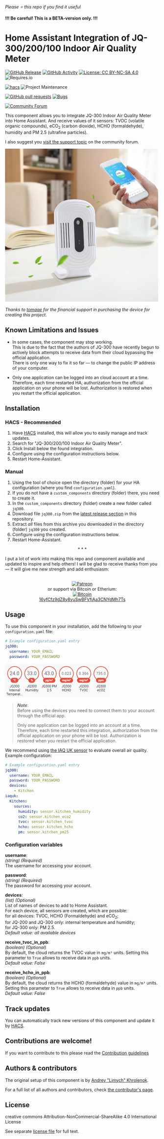 *Please :star: this repo if you find it useful*

**!!! Be careful! This is a BETA-version only. !!!**

# Home Assistant Integration of JQ-300/200/100 Indoor Air Quality Meter

[![GitHub Release](https://img.shields.io/github/tag-date/Limych/ha-jq300?label=release&style=popout)](https://github.com/Limych/ha-jq300/releases)
[![GitHub Activity](https://img.shields.io/github/commit-activity/y/Limych/ha-jq300.svg?style=popout)](https://github.com/Limych/ha-jq300/commits/master)
[![License: CC BY-NC-SA 4.0](https://img.shields.io/badge/License-CC%20BY--NC--SA%204.0-lightgrey.svg?style=popout)](LICENSE.md)
![Requires.io](https://img.shields.io/requires/github/Limych/ha-jq300)

[![hacs](https://img.shields.io/badge/HACS-Default-orange.svg?style=popout)][hacs]
![Project Maintenance](https://img.shields.io/badge/maintainer-Andrey%20Khrolenok%20%40Limych-blue.svg?style=popout)

[![GitHub pull requests](https://img.shields.io/github/issues-pr/Limych/ha-jq300?style=popout)](https://github.com/Limych/ha-jq300/pulls)
[![Bugs](https://img.shields.io/github/issues/Limych/ha-jq300/bug.svg?colorB=red&label=bugs&style=popout)](https://github.com/Limych/ha-jq300/issues?q=is%3Aopen+is%3Aissue+label%3ABug)

[![Community Forum](https://img.shields.io/badge/community-forum-brightgreen.svg?style=popout)][forum-support]

This component allows you to integrate JQ-300 Indoor Air Quality Meter into Home Assistant. And receive values of it sensors: TVOC (volatile organic compounds), eCO<sub>2</sub> (carbon dioxide), HCHO (formaldehyde), humidity and PM 2.5 (ultrafine particles).

I also suggest you [visit the support topic][forum-support] on the community forum.

![](logo.jpeg)

_Thanks to [tomaae](https://github.com/tomaae) for the financial support in purchasing the device for creating this project._

## Known Limitations and Issues

- In some cases, the component may stop working.\
This is due to the fact that the authors of JQ-300 have recently begun to actively block attempts to receive data from their cloud bypassing the official application.\
There is only one way to fix it so far — to change the public IP address of your computer.

- Only one application can be logged into an cloud account at a time.\
Therefore, each time restarted HA, authorization from the official application on your phone will be lost. Authorization is restored when you restart the official application.

## Installation

### HACS - Recommended

1. Have [HACS](https://hacs.xyz) installed, this will allow you to easily manage and track updates.
1. Search for "JQ-300/200/100 Indoor Air Quality Meter".
1. Click Install below the found integration.
1. Configure using the configuration instructions below.
1. Restart Home-Assistant.

### Manual

1. Using the tool of choice open the directory (folder) for your HA configuration (where you find `configuration.yaml`).
2. If you do not have a `custom_components` directory (folder) there, you need to create it.
3. In the `custom_components` directory (folder) create a new folder called `jq300`.
4. Download file `jq300.zip` from the [latest release section][latest-release] in this repository.
5. Extract _all_ files from this archive you downloaded in the directory (folder) `jq300` you created.
1. Configure using the configuration instructions below.
1. Restart Home-Assistant.

<p align="center">* * *</p>
I put a lot of work into making this repo and component available and updated to inspire and help others! I will be glad to receive thanks from you — it will give me new strength and add enthusiasm:
<p align="center"><br>
<a href="https://www.patreon.com/join/limych?" target="_blank"><img src="http://khrolenok.ru/support_patreon.png" alt="Patreon" width="250" height="48"></a>
<br>or&nbsp;support via Bitcoin or Etherium:<br>
<a href="https://sochain.com/a/mjz640g" target="_blank"><img src="http://khrolenok.ru/support_bitcoin.png" alt="Bitcoin" width="150"><br>
16yfCfz9dZ8y8yuSwBFVfiAa3CNYdMh7Ts</a>
</p>

## Usage

To use this component in your installation, add the following to your `configuration.yaml` file:

```yaml
# Example configuration.yaml entry
jq300:
  username: YOUR_EMAIL
  password: YOUR_PASSWORD
```

![](example.png)

> **_Note_**:\
> Before using the devices you need to connect them to your account through the official app.
>
> Only one application can be logged into an account at a time. Therefore, each time restarted this integration, authorization from the official application on your phone will be lost. Authorization is restored when you restart the official application.

We recommend using [the IAQ UK sensor](https://github.com/Limych/ha-iaquk) to evaluate overall air quality. Example configuration:

```yaml
# Example configuration.yaml entry
jq300:
  username: YOUR_EMAIL
  password: YOUR_PASSWORD
  devices:
    - Kitchen
iaquk:
  Kitchen:
    sources:
      humidity: sensor.kitchen_humidity
      co2: sensor.kitchen_eco2
      tvoc: sensor.kitchen_tvoc
      hcho: sensor.kitchen_hcho
      pm: sensor.kitchen_pm25
```

### Configuration variables

**username**:\
  _(string) (Required)_\
  The username for accessing your account.

**password**:\
  _(string) (Required)_\
  The password for accessing your account.

**devices**:\
  _(list) (Optional)_\
  List of names of devices to add to Home Assistant.\
  For each device, all sensors are created, which are possible:\
  for all devices: TVOC, HCHO (Formaldehyde) and eCO<sub>2</sub>;\
  for JQ-200 and JQ-300 only: internal temperature and humidity;\
  for JQ-300 only: PM 2.5.\
  _Default value: all available devices_

**receive_tvoc_in_ppb**:\
  _(boolean) (Optional)_\
  By default, the cloud returns the TVOC value in `mg/m³` units. Setting this parameter to `True` allows to receive data in `ppb` units.\
  _Default value: False_

**receive_hcho_in_ppb**:\
  _(boolean) (Optional)_\
  By default, the cloud returns the HCHO (formaldehyde) value in `mg/m³` units. Setting this parameter to `True` allows to receive data in `ppb` units.\
  _Default value: False_

## Track updates

You can automatically track new versions of this component and update it by [HACS][hacs].

## Contributions are welcome!

If you want to contribute to this please read the [Contribution guidelines](CONTRIBUTING.md)

## Authors & contributors

The original setup of this component is by [Andrey "Limych" Khrolenok][limych].

For a full list of all authors and contributors,
check [the contributor's page][contributors].

## License

creative commons Attribution-NonCommercial-ShareAlike 4.0 International License

See separate [license file](LICENSE.md) for full text.

[forum-support]: https://community.home-assistant.io/t/jq-300-200-100-indoor-air-quality-meter/189098
[hacs]: https://github.com/custom-components/hacs
[latest-release]: https://github.com/Limych/ha-jq300/releases/latest
[limych]: https://github.com/Limych
[contributors]: https://github.com/Limych/ha-jq300/graphs/contributors
